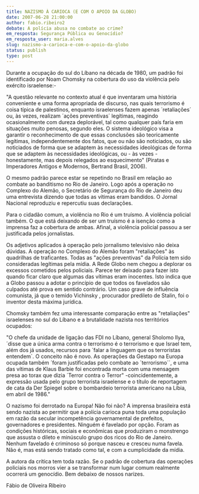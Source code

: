 ```yaml
---
title: NAZISMO À CARIOCA (E COM O APOIO DA GLOBO)
date: 2007-06-28 21:00:00
author: fabio.ribeiro2
debate: A polícia abusa no combate ao crime?
em_resposta: Segurança Pública ou Genocídio? 
em_resposta_user: maria.alves
slug: nazismo-a-carioca-e-com-o-apoio-da-globo
status: publish 
type: post
---
```


  

  

 Durante a ocupação do sul do Líbano na década de 1980, um padrão foi identificado por Noam Chomsky na cobertura do uso da violência pelo exército israelense:-  

  

"A questão relevante no contexto atual é que inventaram uma história conveniente e uma forma apropriada de discurso, nas quais terrorismo é coisa típica de palestinos, enquanto israelenses fazem apenas ´retaliações´ ou, às vezes, realizam ´ações preventivas´ legítimas, reagindo ocasionalmente com dureza deplorável, tal como qualquer país faria em situações muito penosas, segundo eles. O sistema ideológico visa a garantir o reconhecimento de que essas conclusões são teoricamente legítimas, independentemente dos fatos, que ou não são noticiados, ou são noticiados de forma que se adaptem às necessidades ideológicas de forma que se adaptem às necessidades ideológicas, ou - às vezes - honestamente, mas depois relegados ao esquecimento" (Piratas e Imperadores Antigos e Modernos, Bertrand Brasil, 2006).  

  

O mesmo padrão parece estar se repetindo no Brasil em relação ao combate ao banditismo no Rio de Janeiro. Logo após a operação no Complexo do Alemão, o Secretário de Segurança do Rio de Janeiro deu uma entrevista dizendo que todas as vítimas eram bandidos. O Jornal Nacional reproduziu e repercutiu suas declarações.   

  

Para o cidadão comum, a violência no Rio é um truísmo. A violência policial também. O que está deixando de ser um truísmo é a isenção como a imprensa faz a cobertura de ambas. Afinal, a violência policial passou a ser justificada pelos jornalistas.  

  

Os adjetivos aplicados à operação pelo jornalismo televisivo não deixa dúvidas. A operação no Complexo do Alemão foram "retaliações" às quadrilhas de traficantes. Todas as "ações preventivas" da Polícia tem sido consideradas legítimas pela mídia. A Rede Globo nem chegou a deplorar os excessos cometidos pelos policiais. Parece ter deixado para fazer isto quando ficar claro que algumas das vítimas eram inocentes. Isto indica que a Globo passou a adotar o princípio de que todos os favelados são culpados até prova em sentido contrário. Um caso grave de influência comunista, já que o temido Vichinsky , procurador predileto de Stalin, foi o inventor desta máxima jurídica.  

  

Chomsky também fez uma interessante comparação entre as "retaliações" israelenses no sul do Líbano e a brutalidade nazista nos territórios ocupados:  

  

"O chefe da unidade de ligação das FDI no Líbano, general Sholomo Ilya, ´disse que a única arma contra o terrorismo é o terrorismo e que Israel tem, além dos já usados, recursos para ´falar a linguagem que os terroristas entendem´. O conceito não é novo. As operações da Gestapo na Europa ocupada também ´foram justificadas pelo combate ao ´terrorismo´´, e uma das vítimas de Klaus Barbie foi encontrada morta com uma mensagem presa ao torax que dizia ´Terror contra o Terror" -coincidentemente, a expressão usada pelo grupo terrorista israelense e o título de reportagem de cata da Der Spiegel sobre o bombardeio terrorista americano na Líbia, em abril de 1986."  

  

O nazismo foi derrotado na Europa! Não foi não? A imprensa brasileira está sendo nazista ao permitir que a polícia carioca puna toda uma população em razão da secular incompetência governamental de prefeitos, governadores e presidentes. Ninguém é favelado por opção. Foram as condições históricas, sociais e econômicas que produziram o monstrengo que assusta o dileto e minúsculo grupo dos ricos do Rio de Janeiro. Nenhum favelado é criminoso só porque nasceu e cresceu numa favela. Não é, mas está sendo tratado como tal, e com a cumplicidade da mídia.   

  

A autora da crítica tem toda razão. Se o padrão de cobertura das operações policiais nos morros vier a se transformar num lugar comum realmente ocorrerá um genocídio. Bem debaixo de nossos narizes.   

  

  

Fábio de Oliveira Ribeiro  

